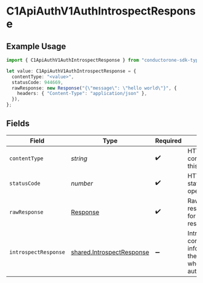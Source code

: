# C1ApiAuthV1AuthIntrospectResponse

## Example Usage

```typescript
import { C1ApiAuthV1AuthIntrospectResponse } from "conductorone-sdk-typescript/sdk/models/operations";

let value: C1ApiAuthV1AuthIntrospectResponse = {
  contentType: "<value>",
  statusCode: 944669,
  rawResponse: new Response("{\"message\": \"hello world\"}", {
    headers: { "Content-Type": "application/json" },
  }),
};
```

## Fields

| Field                                                                                | Type                                                                                 | Required                                                                             | Description                                                                          |
| ------------------------------------------------------------------------------------ | ------------------------------------------------------------------------------------ | ------------------------------------------------------------------------------------ | ------------------------------------------------------------------------------------ |
| `contentType`                                                                        | *string*                                                                             | :heavy_check_mark:                                                                   | HTTP response content type for this operation                                        |
| `statusCode`                                                                         | *number*                                                                             | :heavy_check_mark:                                                                   | HTTP response status code for this operation                                         |
| `rawResponse`                                                                        | [Response](https://developer.mozilla.org/en-US/docs/Web/API/Response)                | :heavy_check_mark:                                                                   | Raw HTTP response; suitable for custom response parsing                              |
| `introspectResponse`                                                                 | [shared.IntrospectResponse](../../../sdk/models/shared/introspectresponse.md)        | :heavy_minus_sign:                                                                   | IntrospectResponse contains information about the current user who is authenticated. |